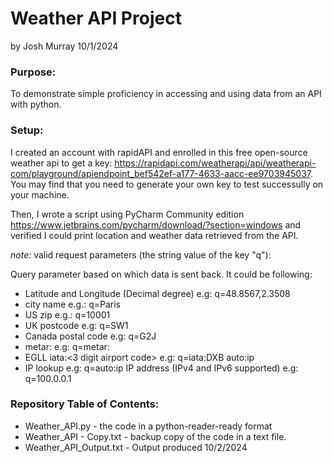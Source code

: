 # Weather API Project
by Josh Murray
10/1/2024

### Purpose: 

To demonstrate simple proficiency in accessing and using data from an API with python. 

### Setup: 

I created an account with rapidAPI and enrolled in this free open-source weather api to get a key: <https://rapidapi.com/weatherapi/api/weatherapi-com/playground/apiendpoint_bef542ef-a177-4633-aacc-ee9703945037>. You may find that you need to generate your own key to test successully on your machine.  

Then, I wrote a script using PyCharm Community edition <https://www.jetbrains.com/pycharm/download/?section=windows> and verified I could print location and weather data retrieved from the API. 

*note:* valid request parameters (the string value of the key "q"): 

Query parameter based on which data is sent back. It could be following: 
- Latitude and Longitude (Decimal degree) e.g: q=48.8567,2.3508 
- city name e.g.: q=Paris 
- US zip e.g.: q=10001 
- UK postcode e.g: q=SW1 
- Canada postal code e.g: q=G2J 
- metar: e.g: q=metar:
- EGLL iata:<3 digit airport code> e.g: q=iata:DXB auto:ip 
- IP lookup e.g: q=auto:ip IP address (IPv4 and IPv6 supported) e.g: q=100.0.0.1

### Repository Table of Contents: 

- Weather_API.py - the code in a python-reader-ready format
- Weather_API - Copy.txt - backup copy of the code in a text file. 
- Weather_API_Output.txt - Output produced 10/2/2024

